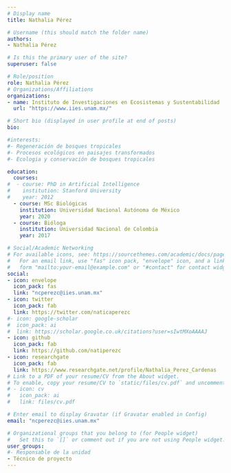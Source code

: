 ```yaml
---
# Display name
title: Nathalia Pérez

# Username (this should match the folder name)
authors:
- Nathalia Pérez

# Is this the primary user of the site?
superuser: false

# Role/position
role: Nathalia Pérez
# Organizations/Affiliations
organizations:
- name: Instituto de Investigaciones en Ecosistemas y Sustentabilidad
  url: "https://www.iies.unam.mx/"

# Short bio (displayed in user profile at end of posts)
bio: 

#interests:
#- Regeneración de bosques tropicales
#- Procesos ecológicos en paisajes transformados
#- Ecologia y conservación de bosques tropicales

education:
  courses:
#  - course: PhD in Artificial Intelligence
#    institution: Stanford University
#    year: 2012
  - course: MSc Biológicas
    institution: Universidad Nacional Autónoma de México
    year: 2020
  - course: Bióloga
    institution: Universidad Nacional de Colombia
    year: 2017

# Social/Academic Networking
# For available icons, see: https://sourcethemes.com/academic/docs/page-builder/#icons
#   For an email link, use "fas" icon pack, "envelope" icon, and a link in the
#   form "mailto:your-email@example.com" or "#contact" for contact widget.
social:
- icon: envelope
  icon_pack: fas
  link: "ncperezc@iies.unam.mx"
- icon: twitter
  icon_pack: fab
  link: https://twitter.com/naticaperezc
#- icon: google-scholar
#  icon_pack: ai
#  link: https://scholar.google.co.uk/citations?user=sIwtMXoAAAAJ
- icon: github
  icon_pack: fab
  link: https://github.com/natiperezc
- icon: researchgate
  icon_pack: fab
  link: https://www.researchgate.net/profile/Nathalia_Perez_Cardenas
# Link to a PDF of your resume/CV from the About widget.
# To enable, copy your resume/CV to `static/files/cv.pdf` and uncomment the lines below.
# - icon: cv
#   icon_pack: ai
#   link: files/cv.pdf

# Enter email to display Gravatar (if Gravatar enabled in Config)
email: "ncperezc@iies.unam.mx"

# Organizational groups that you belong to (for People widget)
#   Set this to `[]` or comment out if you are not using People widget.
user_groups:
#- Responsable de la unidad
- Técnico de proyecto
---
```

